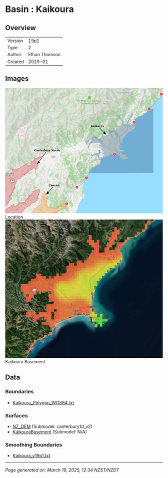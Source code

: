 # Basin : Kaikoura

## Overview
|         |                     |
|---------|---------------------|
| Version | 19p1           |
| Type    | 2        |
| Author  | Ethan Thomson            |
| Created | 2019-01           |


## Images
![](../images/basins/kaikoura.png) Location
![](../images/basins/kaikoura_basement.png) Kaikoura Basement

## Data
### Boundaries
- [Kaikoura_Polygon_WGS84.txt](../../velocity_modelling/Data/SI_BASINS/Kaikoura_Polygon_WGS84.txt)

### Surfaces
- [NZ_DEM](../../velocity_modelling/Data/DEM/NZ_DEM_HD.in) (Submodel: canterbury1d_v2)
- [KaikouraBasement](../../velocity_modelling/Data/SI_BASINS/Kaikoura_Basement_WGS84_v0p0.in) (Submodel: N/A)

### Smoothing Boundaries
- [Kaikoura_v19p1.txt](../../velocity_modelling/Data/Boundaries/Smoothing/Kaikoura_v19p1.txt)

---
*Page generated on: March 19, 2025, 12:34 NZST/NZDT*
